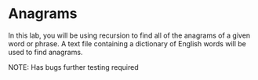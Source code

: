 # Anagrams
In this lab, you will be using recursion to find all of the anagrams of a given word or phrase. A text file containing a dictionary of English words will be used to find anagrams.  

NOTE: Has bugs further testing required


